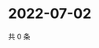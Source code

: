 # 2022-07-02

共 0 条

<!-- BEGIN WEIBO -->
<!-- 最后更新时间 Sat Jul 02 2022 21:23:08 GMT+0800 (China Standard Time) -->

<!-- END WEIBO -->
